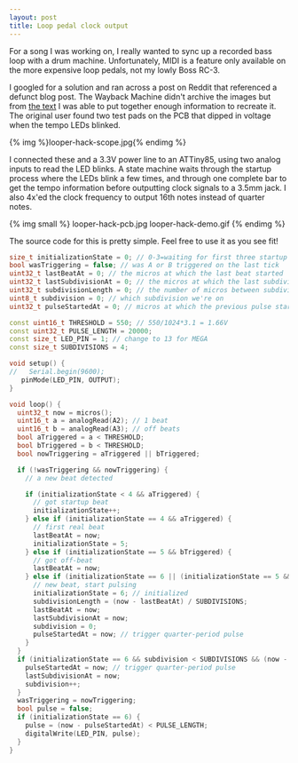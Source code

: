 ```yaml
---
layout: post
title: Loop pedal clock output
---
```


For a song I was working on, I really wanted to sync up a recorded bass loop with a drum machine. Unfortunately, MIDI is a feature only available on the more expensive loop pedals, not my lowly Boss RC-3.

I googled for a solution and ran across a post on Reddit that referenced a defunct blog post. The Wayback Machine didn't archive the images but from [the text](https://web.archive.org/web/20180818065127/http://luxmonday.com/2018/07/26/modifying-a-boss-rc-3-to-add-a-korg-sync-output/) I was able to put together enough information to recreate it. The original user found two test pads on the PCB that dipped in voltage when the tempo LEDs blinked.

{% img %}looper-hack-scope.jpg{% endimg %}

I connected these and a 3.3V power line to an ATTiny85, using two analog inputs to read the LED blinks. A state machine waits through the startup process where the LEDs blink a few times, and through one complete bar to get the tempo information before outputting clock signals to a 3.5mm jack. I also 4x'ed the clock frequency to output 16th notes instead of quarter notes.

<!-- <blockquote class="twitter-tweet"><p lang="en" dir="ltr">Wanted my loop pedal to sync with my drum machine but the RC-3 doesn&#39;t have MIDI so I hacked it to output a clock signal 1/ <a href="https://t.co/OSuETAM5EN">pic.twitter.com/OSuETAM5EN</a></p>&mdash; Julian (@okay_sure_cool) <a href="https://twitter.com/okay_sure_cool/status/1558580820289458179?ref_src=twsrc%5Etfw">August 13, 2022</a></blockquote> <script async src="https://platform.twitter.com/widgets.js" charset="utf-8"></script> -->

{% img small %}
looper-hack-pcb.jpg
looper-hack-demo.gif
{% endimg %}


The source code for this is pretty simple. Feel free to use it as you see fit!

```cpp
size_t initializationState = 0; // 0-3=waiting for first three startup beats, 4=waiting for real beat 1, 5=counting beats while waiting for next beat 1, 6=initialized
bool wasTriggering = false; // was A or B triggered on the last tick
uint32_t lastBeatAt = 0; // the micros at which the last beat started
uint32_t lastSubdivisionAt = 0; // the micros at which the last subdivision started
uint32_t subdivisionLength = 0; // the number of micros between subdivisions
uint8_t subdivision = 0; // which subdivision we're on
uint32_t pulseStartedAt = 0; // micros at which the previous pulse started

const uint16_t THRESHOLD = 550; // 550/1024*3.1 = 1.66V
const uint32_t PULSE_LENGTH = 20000;
const size_t LED_PIN = 1; // change to 13 for MEGA
const size_t SUBDIVISIONS = 4;

void setup() {
//   Serial.begin(9600);
   pinMode(LED_PIN, OUTPUT);
}

void loop() {
  uint32_t now = micros();
  uint16_t a = analogRead(A2); // 1 beat
  uint16_t b = analogRead(A3); // off beats
  bool aTriggered = a < THRESHOLD;
  bool bTriggered = b < THRESHOLD;
  bool nowTriggering = aTriggered || bTriggered;

  if (!wasTriggering && nowTriggering) {
    // a new beat detected

    if (initializationState < 4 && aTriggered) {
      // got startup beat
      initializationState++;
    } else if (initializationState == 4 && aTriggered) {
      // first real beat
      lastBeatAt = now;
      initializationState = 5;
    } else if (initializationState == 5 && bTriggered) {
      // got off-beat
      lastBeatAt = now;
    } else if (initializationState == 6 || (initializationState == 5 && aTriggered)) {
      // new beat, start pulsing
      initializationState = 6; // initialized
      subdivisionLength = (now - lastBeatAt) / SUBDIVISIONS;
      lastBeatAt = now;
      lastSubdivisionAt = now;
      subdivision = 0;
      pulseStartedAt = now; // trigger quarter-period pulse
    }
  }
  if (initializationState == 6 && subdivision < SUBDIVISIONS && (now - lastSubdivisionAt) > subdivisionLength) {
    pulseStartedAt = now; // trigger quarter-period pulse
    lastSubdivisionAt = now;
    subdivision++;
  }
  wasTriggering = nowTriggering;
  bool pulse = false;
  if (initializationState == 6) {
    pulse = (now - pulseStartedAt) < PULSE_LENGTH;
    digitalWrite(LED_PIN, pulse);
  }
}
```
